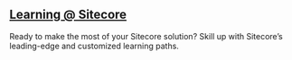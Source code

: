 ## [Learning @ Sitecore](https://learning.sitecore.com/)

Ready to make the most of your Sitecore solution? Skill up with Sitecore’s leading-edge and customized learning paths.
